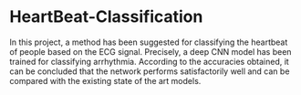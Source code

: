 # HeartBeat-Classification

In this project, a method has been suggested for classifying the heartbeat of people based on the ECG signal. Precisely, a deep CNN model has been trained for classifying arrhythmia. According to the accuracies obtained, it can be concluded that the network performs satisfactorily well and can be compared with the existing state of the art models.
